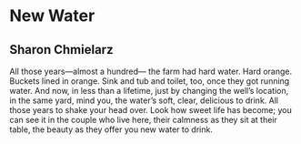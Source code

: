 # New Water
## Sharon Chmielarz
All those years—almost a hundred—
the farm had hard water.
Hard orange. Buckets lined in orange.
Sink and tub and toilet, too,
once they got running water.
And now, in less than a lifetime,
just by changing the well’s location,
in the same yard, mind you,
the water’s soft, clear, delicious to drink.
All those years to shake your head over.
Look how sweet life has become;
you can see it in the couple who live here,
their calmness as they sit at their table,
the beauty as they offer you new water to drink.
